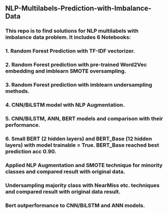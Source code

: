 ## NLP-Multilabels-Prediction-with-Imbalance-Data
### This repo is to find solutions for NLP multilabels with imbalance data problem. It includes 6 Notebooks:
### 1. Random Forest Prediction with TF-IDF vectorizer.
### 2. Random Forest prediction with pre-trained Word2Vec embedding and imblearn SMOTE oversampling.
### 3. Random Forest prediction with imblearn undersampling methods.
### 4. CNN/BiLSTM model with NLP Augmentation.
### 5. CNN/BiLSTM, ANN, BERT models and comparison with their performance.
### 6. Small BERT (2 hidden layers) and BERT_Base (12 hidden layers) with model trainable = True. BERT_Base reached best prediction acc 0.90.
### Applied NLP Augmentation and SMOTE technique for minority classes and compared result with original data.
### Undersampling majority class with NearMiss etc. techniques and compared result with original data result.
### Bert outperformance to CNN/BiLSTM and ANN models.
